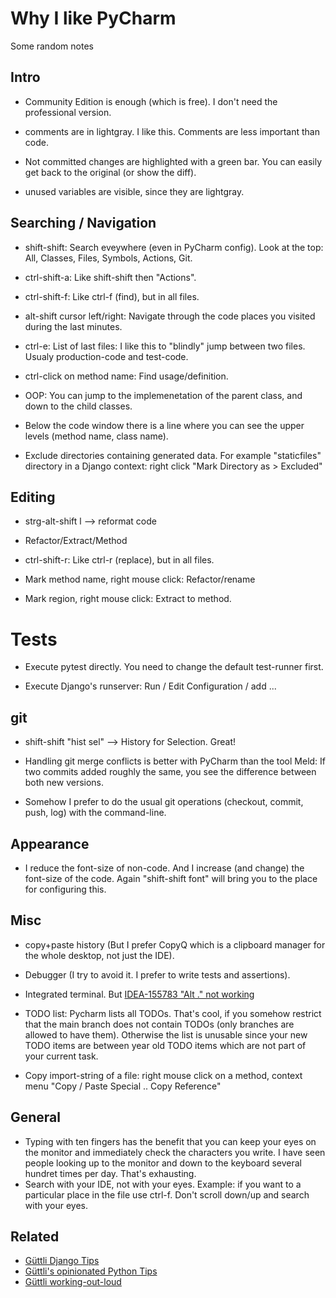 # Why I like PyCharm

Some random notes


## Intro

* Community Edition is enough (which is free). I don't need the professional version.

* comments are in lightgray. I like this. Comments are less important than code.

* Not committed changes are highlighted with a green bar. You can easily get back to the original (or show the diff).

* unused variables are visible, since they are lightgray.


## Searching / Navigation

* shift-shift: Search eveywhere (even in PyCharm config). Look at the top: All, Classes, Files, Symbols, Actions, Git.

* ctrl-shift-a: Like shift-shift then "Actions".

* ctrl-shift-f: Like ctrl-f (find), but in all files.

* alt-shift cursor left/right: Navigate through the code places you visited during the last minutes.

* ctrl-e: List of last files: I like this to "blindly" jump between two files. Usualy production-code and test-code.

* ctrl-click on method name: Find usage/definition.

* OOP: You can jump to the implemenetation of the parent class, and down to the child classes.

* Below the code window there is a line where you can see the upper levels (method name, class name).

* Exclude directories containing generated data. For example "staticfiles" directory in a Django context: right click "Mark Directory as > Excluded"

## Editing

* strg-alt-shift l --> reformat code

* Refactor/Extract/Method

* ctrl-shift-r: Like ctrl-r (replace), but in all files.

* Mark method name, right mouse click: Refactor/rename

* Mark region, right mouse click: Extract to method.


# Tests

* Execute pytest directly. You need to change the default test-runner first.

* Execute Django's runserver: Run / Edit Configuration / add ...


## git


* shift-shift "hist sel" --> History for Selection. Great!

* Handling git merge conflicts is better with PyCharm than the tool Meld: If two commits added roughly the same, you see the difference
between both new versions.

* Somehow I prefer to do the usual git operations (checkout, commit, push, log) with the command-line. 

## Appearance

* I reduce the font-size of non-code. And I increase (and change) the font-size of the code.  Again "shift-shift font" will bring you to the place for configuring this.

## Misc

* copy+paste history (But I prefer CopyQ which is a clipboard manager for the whole desktop, not just the IDE).

* Debugger (I try to avoid it. I prefer to write tests and assertions).

* Integrated terminal. But [IDEA-155783 "Alt ." not working](https://youtrack.jetbrains.com/issue/IDEA-155783)

* TODO list: Pycharm lists all TODOs. That's cool, if you somehow restrict that the main branch does not contain TODOs (only branches are allowed to have them). Otherwise the list is unusable since your new TODO items are between year old TODO items which are not part of your current task.

* Copy import-string of a file: right mouse click on a method, context menu "Copy / Paste Special .. Copy Reference"

## General

* Typing with ten fingers has the benefit that you can keep your eyes on the monitor and immediately check the characters you write. I have seen people looking up to the monitor and down to the keyboard several hundret times per day. That's exhausting. 
* Search with your IDE, not with your eyes. Example: if you want to a particular place in the file use ctrl-f. Don't scroll down/up and search with your eyes.



## Related

* [Güttli Django Tips](https://github.com/guettli/django-tips)
* [Güttli's opinionated Python Tips](https://github.com/guettli/python-tips)
* [Güttli working-out-loud](https://github.com/guettli/wol)


